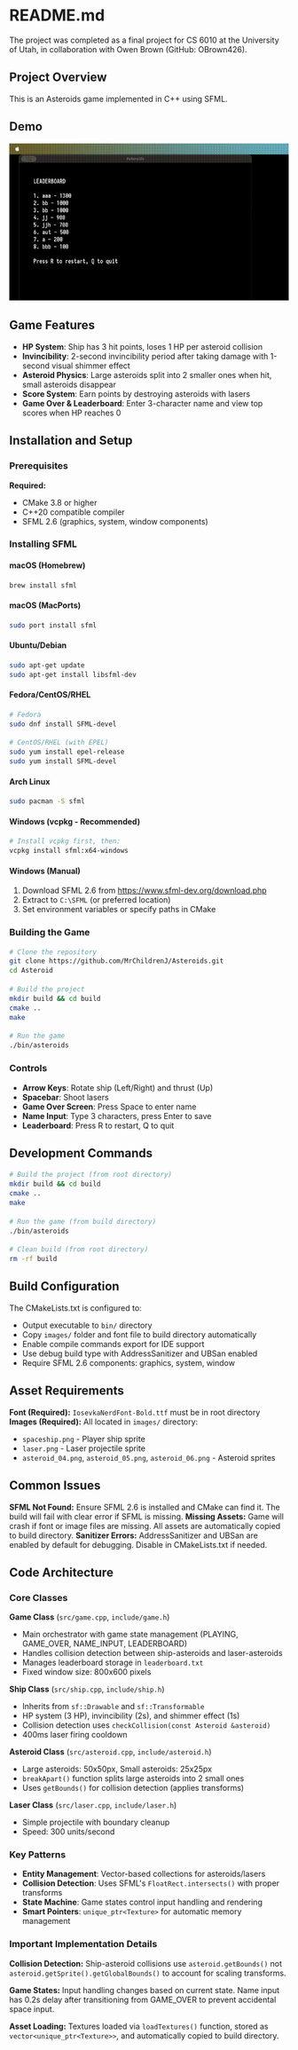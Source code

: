 # README.md

The project was completed as a final project for CS 6010 at the University of Utah, in collaboration with Owen Brown (GitHub: OBrown426).

## Project Overview

This is an Asteroids game implemented in C++ using SFML. 

## Demo

![Demo](./assets/asteroids.gif)

## Game Features

- **HP System**: Ship has 3 hit points, loses 1 HP per asteroid collision
- **Invincibility**: 2-second invincibility period after taking damage with 1-second visual shimmer effect
- **Asteroid Physics**: Large asteroids split into 2 smaller ones when hit, small asteroids disappear
- **Score System**: Earn points by destroying asteroids with lasers
- **Game Over & Leaderboard**: Enter 3-character name and view top scores when HP reaches 0

## Installation and Setup

### Prerequisites

**Required:**
- CMake 3.8 or higher
- C++20 compatible compiler
- SFML 2.6 (graphics, system, window components)

### Installing SFML

#### macOS (Homebrew)
```bash
brew install sfml
```

#### macOS (MacPorts)
```bash
sudo port install sfml
```

#### Ubuntu/Debian
```bash
sudo apt-get update
sudo apt-get install libsfml-dev
```

#### Fedora/CentOS/RHEL
```bash
# Fedora
sudo dnf install SFML-devel

# CentOS/RHEL (with EPEL)
sudo yum install epel-release
sudo yum install SFML-devel
```

#### Arch Linux
```bash
sudo pacman -S sfml
```

#### Windows (vcpkg - Recommended)
```bash
# Install vcpkg first, then:
vcpkg install sfml:x64-windows
```

#### Windows (Manual)
1. Download SFML 2.6 from https://www.sfml-dev.org/download.php
2. Extract to `C:\SFML` (or preferred location)
3. Set environment variables or specify paths in CMake

### Building the Game

```bash
# Clone the repository
git clone https://github.com/MrChildrenJ/Asteroids.git
cd Asteroid

# Build the project
mkdir build && cd build
cmake ..
make

# Run the game
./bin/asteroids
```

### Controls

- **Arrow Keys**: Rotate ship (Left/Right) and thrust (Up)
- **Spacebar**: Shoot lasers
- **Game Over Screen**: Press Space to enter name
- **Name Input**: Type 3 characters, press Enter to save
- **Leaderboard**: Press R to restart, Q to quit

## Development Commands

```bash
# Build the project (from root directory)
mkdir build && cd build
cmake ..
make

# Run the game (from build directory)
./bin/asteroids

# Clean build (from root directory)
rm -rf build
```

## Build Configuration

The CMakeLists.txt is configured to:
- Output executable to `bin/` directory
- Copy `images/` folder and font file to build directory automatically
- Enable compile commands export for IDE support
- Use debug build type with AddressSanitizer and UBSan enabled
- Require SFML 2.6 components: graphics, system, window

## Asset Requirements

**Font (Required):** `IosevkaNerdFont-Bold.ttf` must be in root directory
**Images (Required):** All located in `images/` directory:
- `spaceship.png` - Player ship sprite
- `laser.png` - Laser projectile sprite  
- `asteroid_04.png`, `asteroid_05.png`, `asteroid_06.png` - Asteroid sprites

## Common Issues

**SFML Not Found:** Ensure SFML 2.6 is installed and CMake can find it. The build will fail with clear error if SFML is missing.
**Missing Assets:** Game will crash if font or image files are missing. All assets are automatically copied to build directory.
**Sanitizer Errors:** AddressSanitizer and UBSan are enabled by default for debugging. Disable in CMakeLists.txt if needed.

## Code Architecture

### Core Classes

**Game Class** (`src/game.cpp`, `include/game.h`)
- Main orchestrator with game state management (PLAYING, GAME_OVER, NAME_INPUT, LEADERBOARD)
- Handles collision detection between ship-asteroids and laser-asteroids
- Manages leaderboard storage in `leaderboard.txt`
- Fixed window size: 800x600 pixels

**Ship Class** (`src/ship.cpp`, `include/ship.h`)  
- Inherits from `sf::Drawable` and `sf::Transformable`
- HP system (3 HP), invincibility (2s), and shimmer effect (1s)
- Collision detection uses `checkCollision(const Asteroid &asteroid)`
- 400ms laser firing cooldown

**Asteroid Class** (`src/asteroid.cpp`, `include/asteroid.h`)
- Large asteroids: 50x50px, Small asteroids: 25x25px
- `breakApart()` function splits large asteroids into 2 small ones
- Uses `getBounds()` for collision detection (applies transforms)

**Laser Class** (`src/laser.cpp`, `include/laser.h`)
- Simple projectile with boundary cleanup
- Speed: 300 units/second

### Key Patterns

- **Entity Management**: Vector-based collections for asteroids/lasers
- **Collision Detection**: Uses SFML's `FloatRect.intersects()` with proper transforms
- **State Machine**: Game states control input handling and rendering
- **Smart Pointers**: `unique_ptr<Texture>` for automatic memory management

### Important Implementation Details

**Collision Detection:** Ship-asteroid collisions use `asteroid.getBounds()` not `asteroid.getSprite().getGlobalBounds()` to account for scaling transforms.

**Game States:** Input handling changes based on current state. Name input has 0.2s delay after transitioning from GAME_OVER to prevent accidental space input.

**Asset Loading:** Textures loaded via `loadTextures()` function, stored as `vector<unique_ptr<Texture>>`, and automatically copied to build directory.